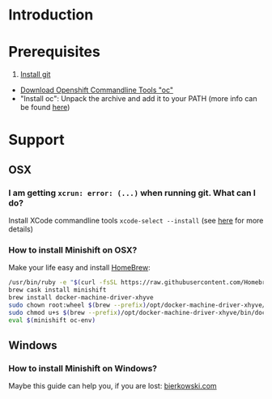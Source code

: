 # Introduction
# Prerequisites
1. [Install git](https://git-scm.com/downloads)
* [Download Openshift Commandline Tools "oc"](https://drive.google.com/drive/folders/135WgV-uiA6v8ya5pca2jCOejAxN6l8qY?usp=sharing)
* "Install oc": Unpack the archive and add it to your PATH (more info can be found [here](https://docs.openshift.com/container-platform/3.9/cli_reference/get_started_cli.html))

# Support

## OSX
### I am getting ```xcrun: error: (...)``` when running git. What can I do?
Install XCode commandline tools ```xcode-select --install``` (see [here]( https://stackoverflow.com/questions/32893412/command-line-tools-not-working-os-x-el-capitan-macos-sierra-macos-high-sierra/32894314#32894314) for more details)

### How to install Minishift on OSX?
Make your life easy and install [HomeBrew](https://brew.sh/index_de.html):
```bash
/usr/bin/ruby -e "$(curl -fsSL https://raw.githubusercontent.com/Homebrew/install/master/install)"
brew cask install minishift
brew install docker-machine-driver-xhyve
sudo chown root:wheel $(brew --prefix)/opt/docker-machine-driver-xhyve/bin/docker-machine-driver-xhyve
sudo chmod u+s $(brew --prefix)/opt/docker-machine-driver-xhyve/bin/docker-machine-driver-xhyve
eval $(minishift oc-env)
```

## Windows
### How to install Minishift on Windows?
Maybe this guide can help you, if you are lost: [bierkowski.com](https://bierkowski.com/minishift-setup-on-windows/)
